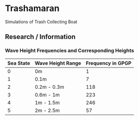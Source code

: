 # Trashamaran
Simulations of Trash Collecting Boat
## Research / Information
### Wave Height Frequencies and Corresponding Heights
| Sea State | Wave Height Range | Frequency in GPGP |
| --- | --- | --- | 
| 0 | 0m | 1 | 
| 1 | 0.1m | 7 | 
| 2 | 0.2m - 0.3m | 118 |
| 3 | 0.6m - 1m | 223 | 
| 4 | 1m - 1.5m | 246 | 
| 5 | 2m - 2.5m | 57 | 